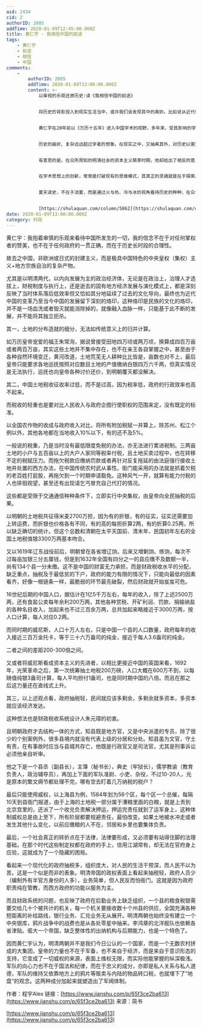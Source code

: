 ```yaml
---
aid: 2434
cid: 2
authorID: 2805
addTime: 2020-01-09T12:45:00.000Z
title: 黄仁宇 - 我相信中国的前途
tags:
    - 黄仁宇
    - 前途
    - 相信
    - 中国
comments:
    -
        authorID: 2805
        addTime: 2020-01-09T13:00:00.000Z
        content: >-
            以审视的乐观还原历史:读《我相信中国的前途》


            将历史的背影投入到现实生活当中，或许我们会发现其中的奥妙。比如说从近代中国看出历史的未来，在不同的学者眼里，其路径虽有差异，但最终抵达的目的地却是一样的，这不妨称之为历史趋势。在学者黄仁宇的《我相信中国的前途》中，我读到了一个历史学家的睿智与良心。


            黄仁宇在20年前以《万历十五年》进入中国学术的视野，多年来，受其影响的学者不在少数，可就其作品数量来说，总是少了许多。这跟他的治学态度相关。总体而言，他倡导“从技术上的角度看历史”，呼吁各方尽量减少意识形态或道德上的争执，而要达成面向未来的共识。这样的胸襟在他的各地演讲中时常可见，因之，在考察中国近百年的历史中，依然是持有积极的观感。


            历史的曲折、复杂远远超过学者的想象。在现实之中，又抽离其外，对历史以客观的观察，而非以简单的意识形态加以判别，这才是符合史实的意见。在本书中，黄仁宇以其独特的长时段、大视野的历史观透视百年中国历史进程，探讨中国实现现代化的途径。这种方式其实是在探索时代的转变与风向的同时，需对未来发展有审视的乐观。


            有意思的是，在众所周知的明清社会的资本主义萌芽时期，他却给出了相反的意见，资本主义的系统有三个条件所构成：第一个是资金很扩大地展开，就是你的钱我可以借着用，只要我付你利息。二是人才的雇佣可以不限制在自己的亲戚朋友中间，可以到外面大规模地招募，即超越人身关系的管理。第三个是服务性质的工具，大家共用。且不说这种观点正确与否，其所提供的思路是打破理论与框架，重新建构历史的观察与思想，这一点尤为可贵。


            在学术思想上的创新，常常是打破现有的思维模式，其真正的灵魂就是在于探索。《我相信中国的前途》既是黄仁宇的晚年思想结晶，也是对中国近百年来的历史观察的成果。走出历史的迷雾，也许我们才能看到所谓的历史真相：对史料的分析，以此为原点，展开历史的叙述，从而洞察到未来发展的秘密。


            夏天读史，不在于消夏，而是通过火与热、冷与冰的视角看待历史的种种，在众多复杂世界里看到一个清晰的未来。在这一点上，黄仁宇远比简单的历史复述者的记录更为靠谱。


            [https://shulaquan.com/column/5862](https://shulaquan.com/column/5862)
date: 2020-01-09T13:00:00.000Z
category: 时政
---
```


黄仁宇：我抱着审慎的乐观来看待中国所发生的一切，我的信念不在于对任何掌权者的赞美，也不在于任何政府的一贯正确，而在于历史长时段的合理性。

故去之中国，非欧洲或日式的封建主义，而是极具中国特色的中央皇权（集权）主义+地方宗族自治的复杂产物。

尤其是以明清两代，以内向发展为主的政治经济体，无论是在政治上，治理人才选拔上，财税制度与执行上，还是逝去的固有地方经济发展与演化模式上，都是深刻反映了当时体系落后低效率但又恰如其分地延续了过去的文化导向，最终也为近代中国的变革乃至当今中国的发展留下深刻的烙印，这种烙印是民族的文化的烙印，并不是一场血洗或者毁灭就能消除掉的，就像融入血脉一样，只能基于此不断的发展，并不能将其独立扼杀。

其一，土地的分布造就的细分，无法如传统意义上的归并计算。

如万历皇帝宠爱的福王朱常洵，据说曾接受田地四万顷或两万顷，换算成四百万亩或者两百万亩，其实这些土地并不集中存在，也不在亲王各自掌握之中，甚至由于各种自然环境变迁，黄河改道，土地荒芜无人耕种比比皆是，亩数也对不上，最后皇帝只能要求各地巡抚按照对应数目土地的产值缴纳白银四万六千两，但真实情况是无法执行，巡抚也向皇帝各种讨价还价，到明朝覆灭都没解决。

其二，中国土地税收征收率过低，而不是过高，因为税率低，政府的行政效率也高不起来。

而税收的轻重也是要对比人民收入与政府企图行使职权的范围来定，没有既定的标准。

以全国农作物的收成与政府收入对比，将所有附加税赋一并算上，除苏州、松江个例以外，其他各地都在当地收入10%以下，有的还不及5%。

一般说的税重，乃是当时没有最低限度免税的办法，亦无法进行累进税制。三两亩土地的小户与五百亩以上的大户人家同等税率付税，且土地买卖过程中，也在转移不定的税赋压力。而拖欠税款应缴纳罚款或者再针对反复拖延的由法庭强行接收土地并处置的西方办法，在中国传统农村武从事性。衙门能采用的办法就是抓着欠税的老百姓打屁股，再拖欠到一个时期申请豁免。这种风气一开，就算有能力付税的人也徘徊观望，甚至还有出现请乞丐冒充自己代打的情况。

这些都是受限于交通通信种种条件下，立即实行中央集权，由皇帝向全民抽税的后果。

以明朝的土地税共征得米麦2700万担，因为有的折银，有的征实，征实还需要加上转运费，而折银也价格各有不同，有的高的每担折算2两，有的折算0.25两，所以缺乏确切的统计。但这个总数和清朝在太平天国前、清末年、民国初年左右的全国土地税值银3300万两基本吻合。

又以1619年辽东战役前后，明朝曾在各省增辽饷，后来又增剿饷、练饷，每次不过每亩加银三分五厘钱，但是到1632年全国有四分之一的县应缴不及数额一半，尚有134个县一分未缴。这不是中国的财富无力承担，而是财政税收水平的分配，缺乏重点，抽税及于最低贫的下户，政府的能力有限的情况下，只能向最低的因素看齐，好像一根链条一样，最脆弱的环节最先破裂，然后财政就开始岌岌可危。

16世纪后期的中国人口，据估计在1亿5千万左右，每年的收入，除了上述2500万两，还有食盐公卖每年余利200万两，其他各种赏税、开矿利润、罚款、捐输纳盐的各种名目收入，加起来也不过三百余万两，总共加起来略接近于3000万两，按人口计算，每人对应0.2两。

而同时期的威尼斯，人口十万人左右，只是中国一个县的人口数量，政府每年的收入接近三百万金托卡，等于三十六万盎司的纯金，接近于每人3.6盎司的纯金。

二者之间的差距200-300倍之间。

又或者将威尼斯看成资本主义的先进者，以相比更接近中国的英国来看，1692年，光荣革命之后，第一次统筹抽土地税200万磅，人口大概在600万不到，以每磅值纯银3盎司计算，每人平均担付1盎司，也是同时期中国的八倍。而且在那之后这力量还在直线式上升。

其三，以上述观点看，政府抽税轻，民间就应该多剩余，多剩余就多资本，多资本就应该经济发达。

这种想法也是财政税收系统设计人朱元璋的初衷。

且明朝政府才去结构一体的方式，知县既是地方官，又是中央派遣的专员，除了很少的个别案例外，很多县境内就没有代表上级的分居和分处。知县虽为文官，守土有责，在有事故时应当与县城共存亡，他既是行政官又是司法官，尤其是刑事诉讼必须他亲自听审。

他之下是一个县丞（副县长），主簿（秘书长），典史（牢狱长），儒学教谕（教育负责人，政治辅导员），再加上下面的军队准尉、小吏、杂役，不过10-20人，光是原本的繁文缛节都处理不完，哪有空去盯着几万纳税的税户？

最后只能使用威权，以上海县为例，1584年划为56个区，每个区一个总催，每隔10天到县衙门报道，由于上海的土地税一部分属于漕粮里面的白粮，就是上贡到北京宫里的，还派了一个收兑负责解决押运，押运完责任就到了运军身上，这种体制威权总是由上至下，所有阶层都要规避责任，最怕改变。如果土地被水冲走或者发生其他什么变化，以前应缴粮的人不在，邻居和乡里也要集体负责。

最后，一个社会真正的转折点在于法律，法律要形成，又必须要有站得住脚的法理基础，在那个时代这些制定权都在政府的手上，信用江湖常有，却无法在官府身上应验，这就成为了一个隐藏的困局。

看起来一个现代化的政府抽税多，组织庞大，对人民的生活干预深，而人民不以为苦。这是一个似是而非的表象。明清帝国的政权表面上看起来抽税轻，政府人员少（编制外有半官方身份的人多），业务简单，但人民反而怕衙门。这就是因为政府职责纯在管教，而西方政府的功能以服务为主。

而且财政系统的问题，也反映了政府在后勤业务上缺乏组织，一个县的粮食税银需要交给几十个被共计的机关，每一个机关要接收数十个州县的供应，全国充满各种短距离的补给路线，银行业务、汇兑业务无从展开。明清两朝也始终没有建立一个中央银库，鸦片战争中的战费也是从各处零星中抽来。李鸿章的北洋舰队也依赖各省津贴。偌大一个帝国，缺乏整体性的出纳机构与后期能力，也是一个特色了。

因而黄仁宇认为，明清两朝并不是我们今日公认的一个国家，而是一个无数农村拼成的大集团，皇帝的力量也不在于军备，也不来自于经济，而是来自于意识形态的支持，它变成了一切威权的来源，表面上维权无限，而实际他能掌握的纵深极浅。军队的向心力也不在于国法和纪律，而在于忠义的成分，亦即是私人关系与私人道德，军队的维持又依靠地方上的鸦片等贩卖与内陆的物品转口税，也就埋下了“地盘”的观念。这两种成分加起来就塑造出了军阀体制。

作者：程宇Alex 链接：[https://www.jianshu.com/p/65f3ce2ba613](https://www.jianshu.com/p/65f3ce2ba613) 来源：简书

[https://www.jianshu.com/p/65f3ce2ba613](https://www.jianshu.com/p/65f3ce2ba613)
